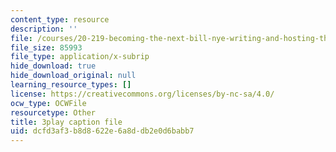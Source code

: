 ```yaml
---
content_type: resource
description: ''
file: /courses/20-219-becoming-the-next-bill-nye-writing-and-hosting-the-educational-show-january-iap-2015/dcfd3af3b8d8622e6a8ddb2e0d6babb7_kQnA60blp6o.srt
file_size: 85993
file_type: application/x-subrip
hide_download: true
hide_download_original: null
learning_resource_types: []
license: https://creativecommons.org/licenses/by-nc-sa/4.0/
ocw_type: OCWFile
resourcetype: Other
title: 3play caption file
uid: dcfd3af3-b8d8-622e-6a8d-db2e0d6babb7
---
```


